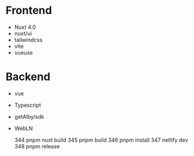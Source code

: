 

# Frontend
- Nuxt 4.0
- nuxt/ui
- tailwindcss
- vite
- vueuse

# Backend
- vue
- Typescript
- getAlby/sdk
- WebLN

  344  pnpm nuxt build
  345  pnpm build
  346  pnpm install
  347  netlify dev
  348  pnpm release
